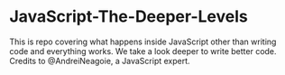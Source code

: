 # JavaScript-The-Deeper-Levels
This is repo covering what happens inside JavaScript other than writing code and everything works. We take a look deeper to write better code. Credits to @AndreiNeagoie, a JavaScript expert.
